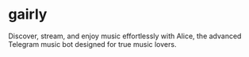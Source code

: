 # gairly
Discover, stream, and enjoy music effortlessly with Alice, the advanced Telegram music bot designed for true music lovers.

